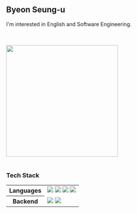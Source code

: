 <div align="left"> 

## Byeon Seung-u
<!--
  **I’m Studying on 🦁likelion.univ 10th**<br>
  **current ROKA coder** 잔디밭으로 전역해보겠습니다<br>
  -->
  I'm interested in English and Software Engineering.
  
  <br><br>
  <img width="300" src="https://img1.daumcdn.net/thumb/R1280x0/?scode=mtistory2&fname=https%3A%2F%2Fblog.kakaocdn.net%2Fdn%2FbQkf1K%2FbtqDPXS1Qyj%2Fompc4qYBOkAS5U1JhNR8b1%2Fimg.gif"/></a>
  </br>
  <br />
<!--
### Notion
[![Notion](https://notions-readme-stats.vercel.app/)](https://notions-readme-stats.vercel.app/redirect)
-->
### Tech Stack
<table>
 <tr>
  <th>Languages</th>
  <td>
   <img src="https://img.shields.io/badge/Java-FFFFFF?style=for-the-badge-square&logo=OpenJDK&logoColor=black"> 
   <img src="https://img.shields.io/badge/C-A8B9CC?style=flat-square&logo=C&logoColor=white"/> 
   <img src="https://img.shields.io/badge/C++-00599C?style=flat-square&logo=c%2B%2B&&logoColor=white"/> 
   <img src="https://img.shields.io/badge/Python-3776AB?style=flat-square&logo=Python&logoColor=white"/> 
  </td>
 </tr>
 <tr>
  <th>Backend</th>
  <td>
   <img src="https://img.shields.io/badge/Spring-6DB33F?style=flat-square&logo=Spring&logoColor=white"/> 
   <img src="https://img.shields.io/badge/Spring Boot-6DB33F?style=flat-square&logo=Spring Boot&logoColor=white"/>
  </td>
 </tr>
</table>

<!-- **iamseungwoo/iamseungwoo** is a ✨ _special_ ✨ repository because its `README.md` (this file) appears on your GitHub profile.

Here are some ideas to get you started: -->

<!-- - 🔭 I’m currently working on ... -->
<!-- - 🌱 I’m currently learning on 🦁likelion.univ -->
<!-- - 👯 I’m looking to collaborate on ...
- 🤔 I’m looking for help with ...
- 💬 Ask me about ...
- 📫 How to reach me: ...
- 😄 Pronouns: ...
- ⚡ Fun fact: ... -->
<!-- ![iamseungwoo GitHub stats](https://github-readme-stats.vercel.app/api?username=iamseungwoo&show_icons=true&theme=tokyonight)   -->
<!--
# 🏅 Baekjoon solved rank
[![Solved.ac Profile](http://mazassumnida.wtf/api/generate_badge?boj=linux)](https://solved.ac/profile/linux)
![mazandi profile](http://mazandi.herokuapp.com/api?handle=linux&theme=warm)
# 👨🏻‍💻 GitHub stats
![Top Langs](https://github-readme-stats.vercel.app/api/top-langs/?username=qyinm&layout=compact&theme=tokyonight)
</div>
-->
